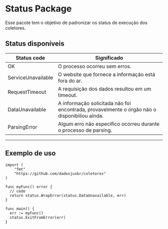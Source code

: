 # Status Package

Esse pacote tem o objetivo de padronizar os status de execução dos coletores.

## Status disponíveis

| Status code | Significado |
--------------|----------
|OK| O processo ocorreu sem erros.|
|ServiceUnavailable|O website que fornece a informação está fora do ar.|
|RequestTimeout|A requisição dos dados resultou em um timeout.|
|DataUnavailable|A informação solicitada não foi encontrada, provavelmente o órgão não o disponibiliou ainda.|
|ParsingError| Algum erro não específico ocorreu durante o processo de parsing.|
______________

## Exemplo de uso
```
import (
	"fmt"
    "https://github.com/dadosjusbr/coletores"
)

func myFunc() error {
  // code
  return status.WrapError(status.DataUnavailable, err)
}

func main() {
  err := myFunc()
  status.ExitFromError(err)
}
```